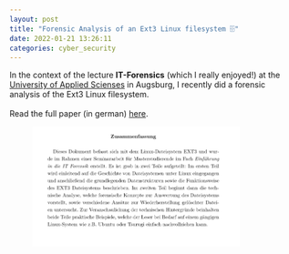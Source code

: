 ```yaml
---
layout: post
title: "Forensic Analysis of an Ext3 Linux filesystem 🗄"
date: 2022-01-21 13:26:11
categories: cyber_security
---
```


In the context of the lecture <strong>IT-Forensics</strong> (which I really enjoyed!) at the <a target="_blank" href="https://www.hs-augsburg.de/">University of Applied Scienses</a> in Augsburg, I recently did a forensic analysis of the Ext3 Linux filesystem.
<br><br>Read the full paper (in german) <a href="/assets/ext3.pdf" target=_blank>here</a>.

<div style="margin: 0 100px 0 40px">
    <a href="/assets/ext3.pdf" target=_blank><img src="/assets/ext3-abstract.png"></a>
</div>
